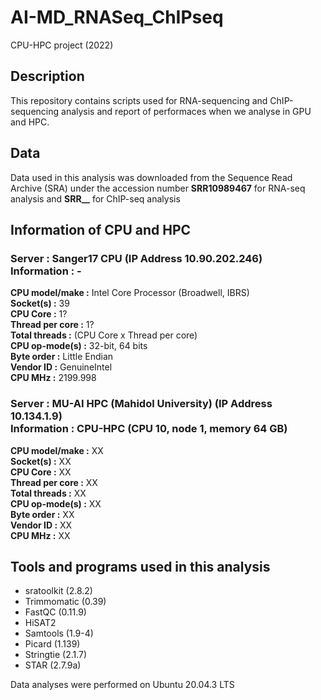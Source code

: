 # AI-MD_RNASeq_ChIPseq
CPU-HPC project (2022)

## Description
This repository contains scripts used for RNA-sequencing and ChIP-sequencing analysis and report of performaces when we analyse in GPU and HPC.

## Data
Data used in this analysis was downloaded from the Sequence Read Archive (SRA) under the accession number **SRR10989467** for RNA-seq analysis and **SRR__** for ChIP-seq analysis

## Information of CPU and HPC
### Server : Sanger17 CPU (IP Address 10.90.202.246)<br>Information : -
**CPU model/make :** Intel Core Processor (Broadwell, IBRS)<br>
**Socket(s) :** 39<br>
**CPU Core :** 1?<br>
**Thread per core :** 1?<br>
**Total threads :** (CPU Core x Thread per core)<br>
**CPU op-mode(s) :** 32-bit, 64 bits<br>
**Byte order :** Little Endian<br>
**Vendor ID :** GenuineIntel<br>
**CPU MHz :** 2199.998

### Server : MU-AI HPC (Mahidol University) (IP Address 10.134.1.9)<br>Information : CPU-HPC (CPU 10, node 1, memory 64 GB)
**CPU model/make :** XX<br>
**Socket(s) :** XX<br>
**CPU Core :** XX<br>
**Thread per core :** XX<br>
**Total threads :** XX<br>
**CPU op-mode(s) :** XX<br>
**Byte order :** XX<br>
**Vendor ID :** XX<br>
**CPU MHz :** XX

## Tools and programs used in this analysis
- sratoolkit (2.8.2)
- Trimmomatic (0.39)
- FastQC (0.11.9)
- HiSAT2
- Samtools (1.9-4)
- Picard (1.139)
- Stringtie (2.1.7)
- STAR (2.7.9a)

Data analyses were performed on Ubuntu 20.04.3 LTS
